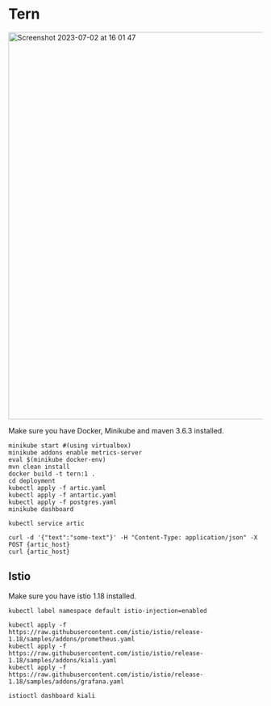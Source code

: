 # Tern
<img width="766" alt="Screenshot 2023-07-02 at 16 01 47" src="https://github.com/Jouda-Hidri/Tern/assets/30729085/f7c67457-2a28-4841-9a17-edfa6f826a08">

Make sure you have Docker, Minikube and maven 3.6.3 installed.    

````
minikube start #(using virtualbox)    
minikube addons enable metrics-server    
eval $(minikube docker-env)    
mvn clean install    
docker build -t tern:1 .    
cd deployment    
kubectl apply -f artic.yaml    
kubectl apply -f antartic.yaml    
kubectl apply -f postgres.yaml
minikube dashboard
````

```kubectl service artic```    

````
curl -d '{"text":"some-text"}' -H "Content-Type: application/json" -X POST {artic_host}    
curl {artic_host}
````

## Istio
Make sure you have istio 1.18 installed.    

````
kubectl label namespace default istio-injection=enabled    

kubectl apply -f https://raw.githubusercontent.com/istio/istio/release-1.18/samples/addons/prometheus.yaml    
kubectl apply -f https://raw.githubusercontent.com/istio/istio/release-1.18/samples/addons/kiali.yaml    
kubectl apply -f https://raw.githubusercontent.com/istio/istio/release-1.18/samples/addons/grafana.yaml    

istioctl dashboard kiali
````
